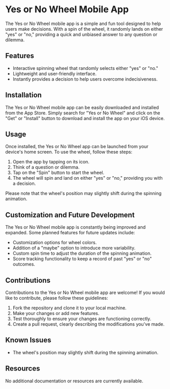 # Yes or No Wheel Mobile App

The Yes or No Wheel mobile app is a simple and fun tool designed to help users make decisions. With a spin of the wheel, it randomly lands on either "yes" or "no," providing a quick and unbiased answer to any question or dilemma.

## Features

- Interactive spinning wheel that randomly selects either "yes" or "no."
- Lightweight and user-friendly interface.
- Instantly provides a decision to help users overcome indecisiveness.

## Installation

The Yes or No Wheel mobile app can be easily downloaded and installed from the App Store. Simply search for "Yes or No Wheel" and click on the "Get" or "Install" button to download and install the app on your iOS device.

## Usage

Once installed, the Yes or No Wheel app can be launched from your device's home screen. To use the wheel, follow these steps:

1. Open the app by tapping on its icon.
2. Think of a question or dilemma.
3. Tap on the "Spin" button to start the wheel.
4. The wheel will spin and land on either "yes" or "no," providing you with a decision.

Please note that the wheel's position may slightly shift during the spinning animation.

## Customization and Future Development

The Yes or No Wheel mobile app is constantly being improved and expanded. Some planned features for future updates include:

- Customization options for wheel colors.
- Addition of a "maybe" option to introduce more variability.
- Custom spin time to adjust the duration of the spinning animation.
- Score tracking functionality to keep a record of past "yes" or "no" outcomes.

## Contributions

Contributions to the Yes or No Wheel mobile app are welcome! If you would like to contribute, please follow these guidelines:

1. Fork the repository and clone it to your local machine.
2. Make your changes or add new features.
3. Test thoroughly to ensure your changes are functioning correctly.
4. Create a pull request, clearly describing the modifications you've made.

## Known Issues

- The wheel's position may slightly shift during the spinning animation.

## Resources

No additional documentation or resources are currently available.
